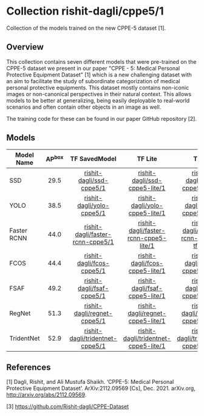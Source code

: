 # Collection rishit-dagli/cppe5/1
Collection of the models trained on the new CPPE-5 dataset [1].

<!-- task: image-object-detection -->
<!-- network-architecture: multiple -->
<!-- dataset: cppe-5 -->

## Overview

This collection contains seven different models that were pre-trained on the CPPE-5 dataset we present in our paper "CPPE - 5: Medical Personal Protective Equipment Dataset" [1] which is a new challenging dataset with an aim to facilitate the study of subordinate categorization of medical personal protective equipments. This dataset mostly contains non-iconic images or non-canonical perspectives in their natural context. This allows models to be better at generalizing, being easily deployable to real-world scenarios and often contain other objects in an image as well.

The training code for these can be found in our paper GitHub repository [2].

## Models

| Model Name | AP<sup>box</sup> | TF SavedModel | TF Lite |  TFJS  | TenosrBoard |
| ---------- | :--------------: | :-----------: | :-----: | :----: | :---------: |
| SSD | 29.5 | [rishit-dagli/ssd-cppe5/1](https://tfhub.dev/rishit-dagli/ssd-cppe5/1) | [rishit-dagli/ssd-cppe5-lite/1](https://tfhub.dev/rishit-dagli/ssd-cppe5-lite/1) | [rishit-dagli/ssd-cppe5-tfjs/1](https://tfhub.dev/rishit-dagli/ssd-cppe5-tfjs/1) | [tb.dev](https://tensorboard.dev/experiment/2EimzQz9Q4GCJjYsyo1MKQ/) |
| YOLO | 38.5 | [rishit-dagli/yolo-cppe5/1](https://tfhub.dev/rishit-dagli/yolo-cppe5/1) | [rishit-dagli/yolo-cppe5-lite/1](https://tfhub.dev/rishit-dagli/yolo-cppe5-lite/1) | [rishit-dagli/yolo-cppe5-tfjs/1](https://tfhub.dev/rishit-dagli/yolo-cppe5-tfjs/1) | [tb.dev](https://tensorboard.dev/experiment/5JrpU22hRnOOOXCLKvxFyQ) |
| Faster RCNN | 44.0 | [rishit-dagli/faster-rcnn-cppe5/1](https://tfhub.dev/rishit-dagli/faster-rcnn-cppe5/1) | [rishit-dagli/faster-rcnn-cppe5-lite/1](https://tfhub.dev/rishit-dagli/faster-rcnn-cppe5-lite/1) | [rishit-dagli/faster-rcnn-cppe5-tfjs/1](https://tfhub.dev/rishit-dagli/faster-rcnn-cppe5-tfjs/1) | [tb.dev](https://tensorboard.dev/experiment/20XQ37HgQUyMJuOlbqmVDQ/) |
| FCOS | 44.4 | [rishit-dagli/fcos-cppe5/1](https://tfhub.dev/rishit-dagli/fcos-cppe5/1) | [rishit-dagli/fcos-cppe5-lite/1](https://tfhub.dev/rishit-dagli/fcos-cppe5-lite/1) | [rishit-dagli/fcos-cppe5-tfjs/1](https://tfhub.dev/rishit-dagli/fcos-cppe5-tfjs/1) | [tb.dev](https://tensorboard.dev/experiment/O343s1kRQIKTqs508jESDA/) |
| FSAF | 49.2 | [rishit-dagli/fsaf-cppe5/1](https://tfhub.dev/rishit-dagli/fsaf-cppe5/1) | [rishit-dagli/fsaf-cppe5-lite/1](https://tfhub.dev/rishit-dagli/fsaf-cppe5-lite/1) | [rishit-dagli/fsaf-cppe5-tfjs/1](https://tfhub.dev/rishit-dagli/fsaf-cppe5-tfjs/1) | [tb.dev](https://tensorboard.dev/experiment/jUa0QjFJQZe68o4vbP194Q/) |
| RegNet | 51.3 | [rishit-dagli/regnet-cppe5/1](https://tfhub.dev/rishit-dagli/regnet-cppe5/1) | [rishit-dagli/regnet-cppe5-lite/1](https://tfhub.dev/rishit-dagli/regnet-cppe5-lite/1) | [rishit-dagli/regnet-cppe5-tfjs/1](https://tfhub.dev/rishit-dagli/regnet-cppe5-tfjs/1) | [tb.dev](https://tensorboard.dev/experiment/eYyj3lwcR5O3XDbuyFZ81Q/) |
| TridentNet | 52.9 | [rishit-dagli/tridentnet-cppe5/1](https://tfhub.dev/rishit-dagli/tridentnet-cppe5/1) | [rishit-dagli/tridentnet-cppe5-lite/1](https://tfhub.dev/rishit-dagli/tridentnet-cppe5-lite/1) | [rishit-dagli/tridentnet-cppe5-tfjs/1](https://tfhub.dev/rishit-dagli/tridentnet-cppe5-tfjs/1) | [tb.dev](https://tensorboard.dev/experiment/9O0MAFnlRMWWezz1TbLYGQ/) |

## References

[1] Dagli, Rishit, and Ali Mustufa Shaikh. ‘CPPE-5: Medical Personal Protective Equipment Dataset’. ArXiv:2112.09569 [Cs], Dec. 2021. arXiv.org, http://arxiv.org/abs/2112.09569.

[3] https://github.com/Rishit-dagli/CPPE-Dataset